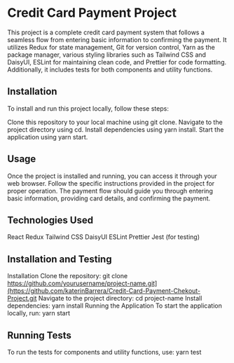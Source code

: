 # Credit Card Payment Project


This project is a complete credit card payment system that follows a seamless flow from entering basic information to confirming the payment. 
It utilizes Redux for state management, Git for version control, Yarn as the package manager, various styling libraries such as Tailwind CSS and DaisyUI, ESLint for maintaining clean code, and Prettier for code formatting. Additionally, it includes tests for both components and utility functions.


## Installation
To install and run this project locally, follow these steps:

Clone this repository to your local machine using git clone.
Navigate to the project directory using cd.
Install dependencies using yarn install.
Start the application using yarn start.


## Usage
Once the project is installed and running, you can access it through your web browser. 
Follow the specific instructions provided in the project for proper operation. 
The payment flow should guide you through entering basic information, providing card details, and confirming the payment.

## Technologies Used
React
Redux
Tailwind CSS
DaisyUI
ESLint
Prettier
Jest (for testing)

## Installation and Testing
Installation
Clone the repository:
git clone https://github.com/yourusername/project-name.git](https://github.com/katerinBarrera/Credit-Card-Payment-Chekout-Project.git
Navigate to the project directory:
cd project-name
Install dependencies:
yarn install
Running the Application
To start the application locally, run:
yarn start

## Running Tests
To run the tests for components and utility functions, use:
yarn test
